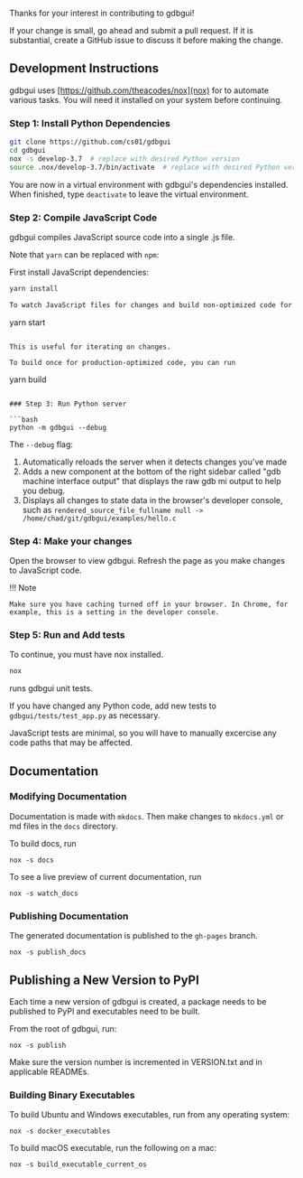 Thanks for your interest in contributing to gdbgui!

If your change is small, go ahead and submit a pull request. If it is substantial, create a GitHub issue to discuss it before making the change.

## Development Instructions

gdbgui uses [https://github.com/theacodes/nox](nox) for to automate various tasks. You will need it installed on your system before continuing.

### Step 1: Install Python Dependencies

```bash
git clone https://github.com/cs01/gdbgui
cd gdbgui
nox -s develop-3.7  # replace with desired Python version
source .nox/develop-3.7/bin/activate  # replace with desired Python version
```

You are now in a virtual environment with gdbgui's dependencies installed. When finished, type `deactivate` to leave the virtual environment.

### Step 2: Compile JavaScript Code

gdbgui compiles JavaScript source code into a single .js file.

Note that `yarn` can be replaced with `npm`:

First install JavaScript dependencies:
```bash
yarn install

To watch JavaScript files for changes and build non-optimized code for each change, use
```
yarn start
```

This is useful for iterating on changes.

To build once for production-optimized code, you can run
```
yarn build
```

### Step 3: Run Python server

```bash
python -m gdbgui --debug
```

The `--debug` flag:

1.  Automatically reloads the server when it detects changes you've made
1.  Adds a new component at the bottom of the right sidebar called "gdb machine interface output" that displays the raw gdb mi output to help you debug.
1.  Displays all changes to state data in the browser's developer console, such as `rendered_source_file_fullname null -> /home/chad/git/gdbgui/examples/hello.c`


### Step 4: Make your changes

Open the browser to view gdbgui. Refresh the page as you make changes to JavaScript code.

!!! Note

    Make sure you have caching turned off in your browser. In Chrome, for example, this is a setting in the developer console.

### Step 5: Run and Add tests

To continue, you must have nox installed.

```bash
nox
```

runs gdbgui unit tests.

If you have changed any Python code, add new tests to `gdbgui/tests/test_app.py` as necessary.

JavaScript tests are minimal, so you will have to manually excercise any code paths that may be affected.

## Documentation

### Modifying Documentation
Documentation is made with `mkdocs`. Then make changes to `mkdocs.yml` or md files in the `docs` directory.

To build docs, run
```
nox -s docs
```

To see a live preview of current documentation, run
```
nox -s watch_docs
```

### Publishing Documentation
The generated documentation is published to the `gh-pages` branch.
```
nox -s publish_docs
```

## Publishing a New Version to PyPI

Each time a new version of gdbgui is created, a package needs to be published to PyPI and executables need to be built.

From the root of gdbgui, run:

```
nox -s publish
```

Make sure the version number is incremented in VERSION.txt and in applicable READMEs.

### Building Binary Executables

To build Ubuntu and Windows executables, run from any operating system:

```
nox -s docker_executables
```

To build macOS executable, run the following on a mac:

```
nox -s build_executable_current_os
```

